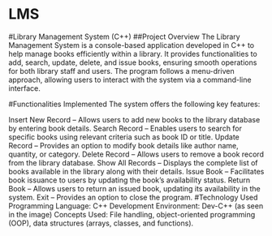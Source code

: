 # LMS

#Library Management System (C++)
##Project Overview
The Library Management System is a console-based application developed in C++ to help manage books efficiently within a library. It provides functionalities to add, search, update, delete, and issue books, ensuring smooth operations for both library staff and users. The program follows a menu-driven approach, allowing users to interact with the system via a command-line interface.

#Functionalities Implemented
The system offers the following key features:

Insert New Record – Allows users to add new books to the library database by entering book details.
Search Record – Enables users to search for specific books using relevant criteria such as book ID or title.
Update Record – Provides an option to modify book details like author name, quantity, or category.
Delete Record – Allows users to remove a book record from the library database.
Show All Records – Displays the complete list of books available in the library along with their details.
Issue Book – Facilitates book issuance to users by updating the book’s availability status.
Return Book – Allows users to return an issued book, updating its availability in the system.
Exit – Provides an option to close the program.
#Technology Used
Programming Language: C++
Development Environment: Dev-C++ (as seen in the image)
Concepts Used: File handling, object-oriented programming (OOP), data structures (arrays, classes, and functions).

